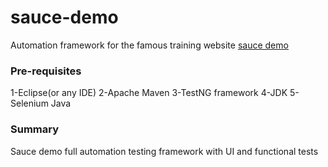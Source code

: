 # sauce-demo
Automation framework for the famous training website [sauce demo](https://www.saucedemo.com/)


### Pre-requisites
1-Eclipse(or any IDE)
2-Apache Maven
3-TestNG framework
4-JDK 
5-Selenium Java


### Summary
Sauce demo full automation testing framework with UI and functional tests
